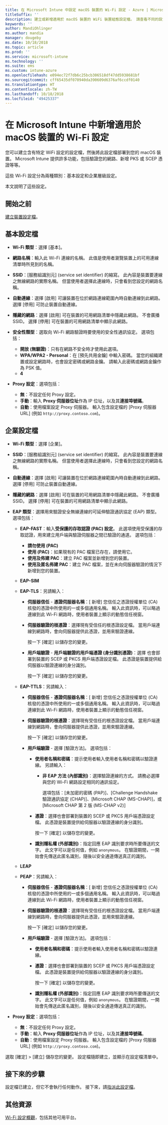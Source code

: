 ```yaml
---
title: 在 Microsoft Intune 中設定 macOS 裝置的 Wi-Fi 設定 - Azure | Microsoft Docs
titleSuffix: ''
description: 建立或新增適用於 macOS 裝置的 WiFi 裝置組態設定檔。 請查看不同的設定，包括在 Microsoft Intune 中新增憑證、選擇 EAP 類型，以及選取驗證方法。
keywords: ''
author: MandiOhlinger
ms.author: mandia
manager: dougeby
ms.date: 10/18/2018
ms.topic: article
ms.prod: ''
ms.service: microsoft-intune
ms.technology: ''
ms.suite: ems
ms.custom: intune-azure
ms.openlocfilehash: e094ec72f7db6c25bcb306518df47dd5938681bf
ms.sourcegitcommit: cff65435df070940da390609d6376af6ccdf0140
ms.translationtype: HT
ms.contentlocale: zh-TW
ms.lasthandoff: 10/18/2018
ms.locfileid: "49425337"
---
```

# <a name="add-wi-fi-settings-for-macos-devices-in-microsoft-intune"></a>在 Microsoft Intune 中新增適用於 macOS 裝置的 Wi-Fi 設定

您可以建立含有特定 WiFi 設定的設定檔，然後將此設定檔部署到您的 macOS 裝置。 Microsoft Intune 提供許多功能，包括驗證您的網路、新增 PKS 或 SCEP 憑證等等。

這些 Wi-Fi 設定分為兩種類別：基本設定和企業層級設定。

本文說明了這些設定。

## <a name="before-you-begin"></a>開始之前

[建立裝置設定檔](device-profile-create.md)。

## <a name="basic-profiles"></a>基本設定檔

- **Wi-Fi 類型**：選擇 [基本]。
- **網路名稱**：輸入此 Wi-Fi 連線的名稱。 此值是使用者瀏覽裝置上的可用連線清單時所見到的名稱。
- **SSID**：[服務組識別元] (service set identifier) 的縮寫。 此內容是裝置要連線之無線網路的實際名稱。 但當使用者選擇此連線時，只會看到您設定的網路名稱。
- **自動連線**：選擇 [啟用] 可讓裝置在位於網路連線範圍內時自動連線到此網路。 選擇 [停用] 可防止裝置自動連線。
- **隱藏的網路**：選擇 [啟用] 可在裝置的可用網路清單中隱藏此網路。 不會廣播 SSID。 選擇 [停用] 可在裝置的可用網路清單中顯示此網路。
- **安全性類型**：選取向 Wi-Fi 網路驗證時要使用的安全性通訊協定。 選項包括：

  - **開放 (無驗證)**：只有在網路不安全時才使用此選項。
  - **WPA/WPA2 - Personal**：在 [預先共用金鑰] 中輸入密碼。 當您的組織建置或設定網路時，也會設定密碼或網路金鑰。 請輸入此密碼或網路金鑰作為 PSK 值。
  - **4**

- **Proxy 設定**：選項包括：
  - **無**：不設定任何 Proxy 設定。
  - **手動**：輸入 **Proxy 伺服器位址**作為 IP 位址，以及其**連接埠號碼**。
  - **自動**：使用檔案設定 Proxy 伺服器。 輸入包含設定檔的 [Proxy 伺服器 URL] (例如 `http://proxy.contoso.com`)。

## <a name="enterprise-profiles"></a>企業設定檔

- **Wi-Fi 類型**：選擇 [企業]。
- **SSID**：[服務組識別元] (service set identifier) 的縮寫。 此內容是裝置要連線之無線網路的實際名稱。 但當使用者選擇此連線時，只會看到您設定的網路名稱。
- **自動連線**：選擇 [啟用] 可讓裝置在位於網路連線範圍內時自動連線到此網路。 選擇 [停用] 可防止裝置自動連線。
- **隱藏的網路**：選擇 [啟用] 可在裝置的可用網路清單中隱藏此網路。 不會廣播 SSID。 選擇 [停用] 可在裝置的可用網路清單中顯示此網路。

- **EAP 類型**：選擇用來驗證安全無線連線的可延伸驗證通訊協定 (EAP) 類型。 選項包括：

  - **EAP-FAST**：輸入**受保護的存取認證 (PAC) 設定**。 此選項使用受保護的存取認證，用來建立用戶端與驗證伺服器之間已驗證的通道。 選項包括：
    - **請勿使用 (PAC)**
    - **使用 (PAC)**：如果現有的 PAC 檔案已存在，請使用它。
    - **使用及佈建 PAC**：建立 PAC 檔案並新增到您的裝置。
    - **使用及匿名佈建 PAC**：建立 PAC 檔案，並在未向伺服器驗證的情況下新增到您的裝置。

  - **EAP-SIM**

  - **EAP-TLS**：另請輸入：

    - **伺服器信任** - **憑證伺服器名稱**：[ 新增] 您信任之憑證授權單位 (CA) 核發的憑證中所使用的一或多個通用名稱。 輸入此資訊時，可以略過連線到此 Wi-Fi 網路時，使用者裝置上顯示的動態信任視窗。
    - **伺服器驗證的根憑證**：選擇現有受信任的根憑證設定檔。 當用戶端連線到網路時，會向伺服器提供此憑證，並用來驗證連線。

      按一下 [確定] 以儲存您的變更。

    - **用戶端驗證** - **用戶端驗證的用戶端憑證 (身分識別憑證)**：選擇 也會部署到裝置的 SCEP 或 PKCS 用戶端憑證設定檔。 此憑證是裝置提供給伺服器以驗證連線的身分識別。

      按一下 [確定] 以儲存您的變更。

  - **EAP-TTLS**：另請輸入：

    - **伺服器信任** - **憑證伺服器名稱**：[ 新增] 您信任之憑證授權單位 (CA) 核發的憑證中所使用的一或多個通用名稱。 輸入此資訊時，可以略過連線到此 Wi-Fi 網路時，使用者裝置上顯示的動態信任視窗。
    - **伺服器驗證的根憑證**：選擇現有受信任的根憑證設定檔。 當用戶端連線到網路時，會向伺服器提供此憑證，並用來驗證連線。

      按一下 [確定] 以儲存您的變更。

    - **用戶端驗證** - 選擇 [驗證方法]。 選項包括：

      - **使用者名稱和密碼**：提示使用者輸入使用者名稱和密碼以驗證連線。 另請輸入：
        - **非 EAP 方法 (內部識別)**：選擇驗證連線的方式。 請務必選擇與您的 Wi-Fi 網路設定相同的通訊協定。

          選項包括：[未加密的密碼 (PAP)]、[Challenge Handshake 驗證通訊協定 (CHAP)]、[Microsoft CHAP (MS-CHAP)]，或 [Microsoft CHAP 第 2 版 (MS-CHAP v2)]

      - **憑證**：選擇也會部署到裝置的 SCEP 或 PKCS 用戶端憑證設定檔。 此憑證是裝置提供給伺服器以驗證連線的身分識別。

        按一下 [確定] 以儲存您的變更。

      - **識別隱私權 (外部識別)**：指定回應 EAP 識別要求時所要傳送的文字。 此文字可以是任何值，例如 `anonymous`。 在驗證期間，一開始會先傳送此匿名識別，隨後以安全通道傳送真正的識別。

  - **LEAP**

  - **PEAP**：另請輸入：

    - **伺服器信任** - **憑證伺服器名稱**：[ 新增] 您信任之憑證授權單位 (CA) 核發的憑證中所使用的一或多個通用名稱。 輸入此資訊時，可以略過連線到此 Wi-Fi 網路時，使用者裝置上顯示的動態信任視窗。
    - **伺服器驗證的根憑證**：選擇現有受信任的根憑證設定檔。 當用戶端連線到網路時，會向伺服器提供此憑證，並用來驗證連線。

      按一下 [確定] 以儲存您的變更。

    - **用戶端驗證** - 選擇 [驗證方法]。 選項包括：

      - **使用者名稱和密碼**：提示使用者輸入使用者名稱和密碼以驗證連線。 

      - **憑證**：選擇也會部署到裝置的 SCEP 或 PKCS 用戶端憑證設定檔。 此憑證是裝置提供給伺服器以驗證連線的身分識別。

        按一下 [確定] 以儲存您的變更。

      - **識別隱私權 (外部識別)**：指定回應 EAP 識別要求時所要傳送的文字。 此文字可以是任何值，例如 `anonymous`。 在驗證期間，一開始會先傳送此匿名識別，隨後以安全通道傳送真正的識別。

- **Proxy 設定**：選項包括：
  - **無**：不設定任何 Proxy 設定。
  - **手動**：輸入 **Proxy 伺服器位址**作為 IP 位址，以及其**連接埠號碼**。
  - **自動**：使用檔案設定 Proxy 伺服器。 輸入包含設定檔的 [Proxy 伺服器 URL] (例如 `http://proxy.contoso.com`)。

選取 [確定] > [建立] 儲存您的變更。 設定檔隨即建立，並顯示在設定檔清單中。

## <a name="next-steps"></a>接下來的步驟

設定檔已建立，但它不會執行任何動作。 接下來，請[指派此設定檔](device-profile-assign.md)。

## <a name="more-resources"></a>其他資源

[Wi-Fi 設定概觀](wi-fi-settings-configure.md)，包括其他可用平台。